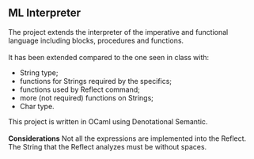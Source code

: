 ## ML Interpreter
The project extends the interpreter of the imperative and functional language including blocks, procedures and functions. \
\
It has been extended compared to the one seen in class with:
- String type;
- functions for Strings required by the specifics;
- functions used by Reflect command;
- more (not required) functions on Strings;
- Char type.

This project is written in OCaml using Denotational Semantic. \
\
**Considerations**
Not all the expressions are implemented into the Reflect. The String that the Reflect analyzes must be without spaces.